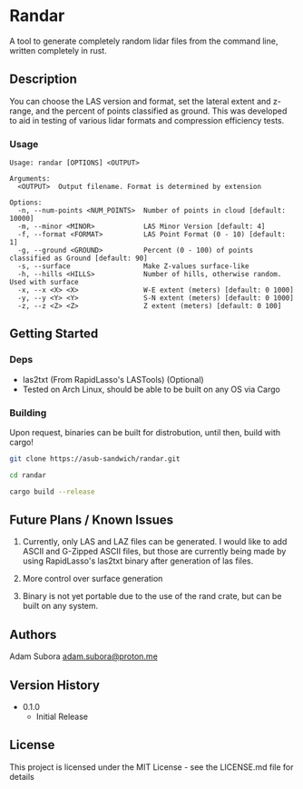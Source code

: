 # Randar

A tool to generate completely random lidar files from the command line, written completely in rust. 

## Description

You can choose the LAS version and format, set the lateral extent and z-range, 
and the percent of points classified as ground. This was developed to aid in 
testing of various lidar formats and compression efficiency tests.

### Usage

```
Usage: randar [OPTIONS] <OUTPUT>

Arguments:
  <OUTPUT>  Output filename. Format is determined by extension

Options:
  -n, --num-points <NUM_POINTS>  Number of points in cloud [default: 10000]
  -m, --minor <MINOR>            LAS Minor Version [default: 4]
  -f, --format <FORMAT>          LAS Point Format (0 - 10) [default: 1]
  -g, --ground <GROUND>          Percent (0 - 100) of points classified as Ground [default: 90]
  -s, --surface                  Make Z-values surface-like
  -h, --hills <HILLS>            Number of hills, otherwise random. Used with surface
  -x, --x <X> <X>                W-E extent (meters) [default: 0 1000]
  -y, --y <Y> <Y>                S-N extent (meters) [default: 0 1000]
  -z, --z <Z> <Z>                Z extent (meters) [default: 0 100]
```

## Getting Started

### Deps

* las2txt (From RapidLasso's LASTools) (Optional)
* Tested on Arch Linux, should be able to be built on any OS via Cargo

### Building

Upon request, binaries can be built for distrobution, until then, build with cargo!

```bash
git clone https://asub-sandwich/randar.git

cd randar

cargo build --release
```

## Future Plans / Known Issues

1. Currently, only LAS and LAZ files can be generated. I would like to add ASCII and G-Zipped ASCII files, but those are currently being made by using RapidLasso's las2txt binary after generation of las files. 

2. More control over surface generation

3. Binary is not yet portable due to the use of the rand crate, but can be built on any system.

## Authors

Adam Subora <adam.subora@proton.me>

## Version History

* 0.1.0
    * Initial Release

## License

This project is licensed under the MIT License - see the LICENSE.md file for details
